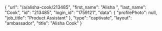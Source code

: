 {
    "url": "\/a\/alisha-cook\/213485",
    "first_name": "Alisha ",
    "last_name": "Cook",
    "id": "213485",
    "login_id": "1759121",
    "data": {
        "profilePhoto": null,
        "job_title": "Product Assistant"
    },
    "type": "captivate",
    "layout": "ambassador",
    "title": "Alisha  Cook"
}